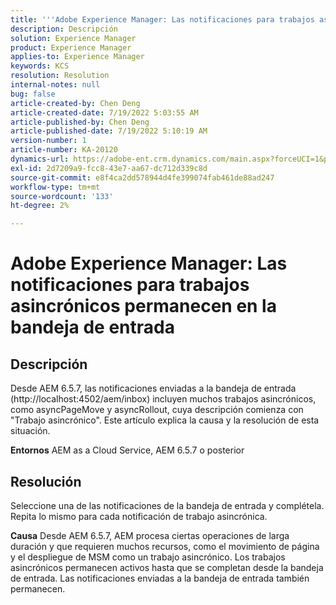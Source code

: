```yaml
---
title: '''Adobe Experience Manager: Las notificaciones para trabajos asincrónicos permanecen en la bandeja de entrada'
description: Descripción
solution: Experience Manager
product: Experience Manager
applies-to: Experience Manager
keywords: KCS
resolution: Resolution
internal-notes: null
bug: false
article-created-by: Chen Deng
article-created-date: 7/19/2022 5:03:55 AM
article-published-by: Chen Deng
article-published-date: 7/19/2022 5:10:19 AM
version-number: 1
article-number: KA-20120
dynamics-url: https://adobe-ent.crm.dynamics.com/main.aspx?forceUCI=1&pagetype=entityrecord&etn=knowledgearticle&id=2971772b-2007-ed11-82e4-00224808e5cc
exl-id: 2d7209a9-fcc8-43e7-aa67-dc712d339c8d
source-git-commit: e8f4ca2dd578944d4fe399074fab461de88ad247
workflow-type: tm+mt
source-wordcount: '133'
ht-degree: 2%

---
```


# Adobe Experience Manager: Las notificaciones para trabajos asincrónicos permanecen en la bandeja de entrada

## Descripción


Desde AEM 6.5.7, las notificaciones enviadas a la bandeja de entrada (http://localhost:4502/aem/inbox) incluyen muchos trabajos asincrónicos, como asyncPageMove y asyncRollout, cuya descripción comienza con &quot;Trabajo asincrónico&quot;.
Este artículo explica la causa y la resolución de esta situación.

<b>Entornos</b>
AEM as a Cloud Service, AEM 6.5.7 o posterior


## Resolución


Seleccione una de las notificaciones de la bandeja de entrada y complétela. Repita lo mismo para cada notificación de trabajo asincrónica.

<b>Causa</b>
Desde AEM 6.5.7, AEM procesa ciertas operaciones de larga duración y que requieren muchos recursos, como el movimiento de página y el despliegue de MSM como un trabajo asincrónico. Los trabajos asincrónicos permanecen activos hasta que se completan desde la bandeja de entrada. Las notificaciones enviadas a la bandeja de entrada también permanecen.

